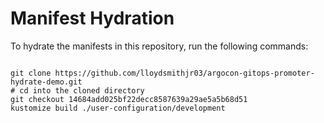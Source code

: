 
# Manifest Hydration

To hydrate the manifests in this repository, run the following commands:

```shell

git clone https://github.com/lloydsmithjr03/argocon-gitops-promoter-hydrate-demo.git
# cd into the cloned directory
git checkout 14684add025bf22decc8587639a29ae5a5b68d51
kustomize build ./user-configuration/development
```